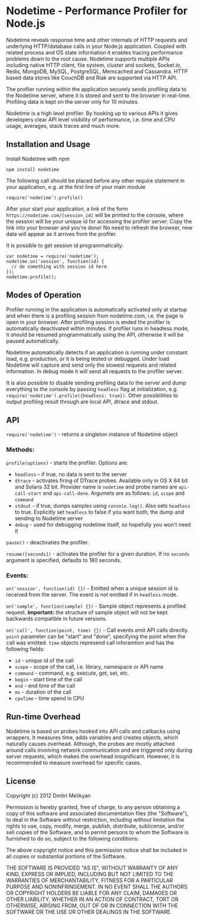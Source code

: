 Nodetime - Performance Profiler for Node.js
===========================================

Nodetime reveals response time and other internals of HTTP requests and underlying HTTP/database calls in your Node.js application. Coupled with related process and OS state information it enables tracing performance problems down to the root cause. Nodetime supports multiple APIs including native HTTP client, file system, cluster and sockets, Socket.io, Redis, MongoDB, MySQL, PostgreSQL, Memcached and Cassandra. HTTP based data stores like CouchDB and Riak are supported via HTTP API. 

The profiler running within the application securely sends profiling data to the Nodetime server, where it is stored and sent to the browser in real-time. Profiling data is kept on the server only for 10 minutes.

Nodetime is a high level profiler. By hooking up to various APIs it gives developers clear API level visibility of performance, i.e. time and CPU usage, averages, stack traces and much more.



## Installation and Usage

Install Nodetime with npm 

    npm install nodetime 

The following call should be placed before any other require statement in your application, e.g. at the first line of your main module

    require('nodetime').profile()

After your start your application, a link of the form `https://nodetime.com/[session_id]` will be printed to the console, where the session will be your unique id for accessing the profiler server. Copy the link into your browser and you're done! No need to refresh the browser, new data will appear as it arrives from the profiler.

It is possible to get session id programmatically:

    var nodetime = require('nodetime');
    nodetime.on('session', function(id) {
      // do something with session id here
    });
    nodetime.profile();



## Modes of Operation

Profiler running in the application is automatically activated only at startup and when there is a profiling session from nodetime.com, i.e. the page is open in your browser. After profiling session is ended the profiler is automatically deactivated within minutes. If profiler runs in headless mode, it should be resumed programmatically using the API, otherwise it will be paused automatically. 

Nodetime automatically detects if an application is running under constant load, e.g. production, or it is being tested or debugged. Under load Nodetime will capture and send only the slowest requests and related information. In debug mode it will send all requests to the profiler server. 

It is also possible to disable sending profiling data to the server and dump everything to the console by passing `headless` flag at initialization, e.g. `require('nodetime').profile({headless: true})`. Other possibilities to output profiling result through are local API, dtrace and stdout.


## API

`require('nodetime')` - returns a singleton instance of Nodetime object


### Methods:

`profile(options)` - starts the profiler. Options are:

* `headless` - if true, no data is sent to the server
* `dtrace` - activates firing of DTrace probes. Available only in OS X 64 bit and Solaris 32 bit. Provider name is `nodetime` and probe names are `api-call-start` and `api-call-done`. Argumets are as follows: `id`, `scope` and `command` 
* `stdout` - if true, dumps samples using `console.log()`. Also sets `headless` to true. Explicitly set `headless` to false if you want both, the dump and sending to Nodetime server
* `debug` - used for debugging nodetime itself, so hopefully you won't need it

`pause()` - deactivaties the profiler.

`resume([seconds])` - activates the profiler for a given duration. If no `seconds` argument is specified, defaults to 180 seconds.


### Events:

`on('session', function(id) {})` - Emitted when a unique session id is received from the server. The event is not emitted if in `headless` mode.

`on('sample', function(sample) {})` - Sample object represents a profiled request. **Important:** the structure of sample object will not be kept backwards compatible in future versions. 

`on('call', function(point, time) {})` - Call events emit API calls directly. `point` parameter can be "start" and "done", specifying the point when the call was emitted. `time` objects represend call inforamtion and  has the following fields:  

* `id` - unique id of the call
* `scope` - scope of the call, i.e. library, namespace or API name
* `command` - command, e.g. execute, get, set, etc.
* `begin` - start time of the call
* `end` - end time of the call
* `ms` - duration of the call
* `cpuTime` - time spend in CPU



## Run-time Overhead

Nodetime is based on probes hooked into API calls and callbacks using wrappers. It measures time, adds variables and creates objects, which naturally causes overhead. Although, the probes are mostly attached around calls involving network communication and are triggered only during server requests, which makes the overhead insignificant. However, it is recommended to measure overhead for specific cases.


## License

Copyright (c) 2012 Dmitri Melikyan

Permission is hereby granted, free of charge, to any person obtaining a copy of this software and associated documentation files (the "Software"), to deal in the Software without restriction, including without limitation the rights to use, copy, modify, merge, publish, distribute, sublicense, and/or sell copies of the Software, and to permit persons to whom the Software is furnished to do so, subject to the following conditions:

The above copyright notice and this permission notice shall be included in all copies or substantial portions of the Software.

THE SOFTWARE IS PROVIDED "AS IS", WITHOUT WARRANTY OF ANY KIND, EXPRESS OR IMPLIED, INCLUDING BUT NOT LIMITED TO THE WARRANTIES OF MERCHANTABILITY, FITNESS FOR A PARTICULAR PURPOSE AND NONINFRINGEMENT. IN NO EVENT SHALL THE AUTHORS OR COPYRIGHT HOLDERS BE LIABLE FOR ANY CLAIM, DAMAGES OR OTHER LIABILITY, WHETHER IN AN ACTION OF CONTRACT, TORT OR OTHERWISE, ARISING FROM, OUT OF OR IN CONNECTION WITH THE SOFTWARE OR THE USE OR OTHER DEALINGS IN THE SOFTWARE.

